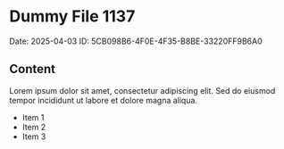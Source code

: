 # Dummy File 1137

Date: 2025-04-03
ID: 5CB098B6-4F0E-4F35-B8BE-33220FF9B6A0

## Content

Lorem ipsum dolor sit amet, consectetur adipiscing elit.
Sed do eiusmod tempor incididunt ut labore et dolore magna aliqua.

* Item 1
* Item 2
* Item 3

